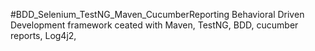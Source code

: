 #BDD_Selenium_TestNG_Maven_CucumberReporting
Behavioral Driven Development framework ceated with Maven, TestNG, BDD, cucumber reports, Log4j2, 

